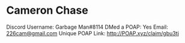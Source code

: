 # Cameron Chase

Discord Username: Garbage Man#8114
DMed a POAP: Yes
Email: 226cam@gmail.com
Unique POAP Link: http://POAP.xyz/claim/gbu3tj